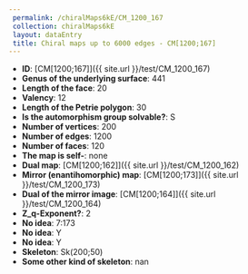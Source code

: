 ```yaml
--- 
 permalink: /chiralMaps6kE/CM_1200_167 
 collection: chiralMaps6kE
 layout: dataEntry
 title: Chiral maps up to 6000 edges - CM[1200;167]
---
```


- **ID**: [CM[1200;167]]({{ site.url }}/test/CM_1200_167)
- **Genus of the underlying surface**: 441
- **Length of the face**: 20
- **Valency**: 12
- **Length of the Petrie polygon**: 30
- **Is the automorphism group solvable?**: S
- **Number of vertices**: 200
- **Number of edges**: 1200
- **Number of faces**: 120
- **The map is self-**: none
- **Dual map**: [CM[1200;162]]({{ site.url }}/test/CM_1200_162)
- **Mirror (enantihomorphic) map**: [CM[1200;173]]({{ site.url }}/test/CM_1200_173)
- **Dual of the mirror image**: [CM[1200;164]]({{ site.url }}/test/CM_1200_164)
- **Z_q-Exponent?**: 2
- **No idea**:  7:173
- **No idea**: Y
- **No idea**: Y
- **Skeleton**: Sk(200;50)
- **Some other kind of skeleton**: nan
